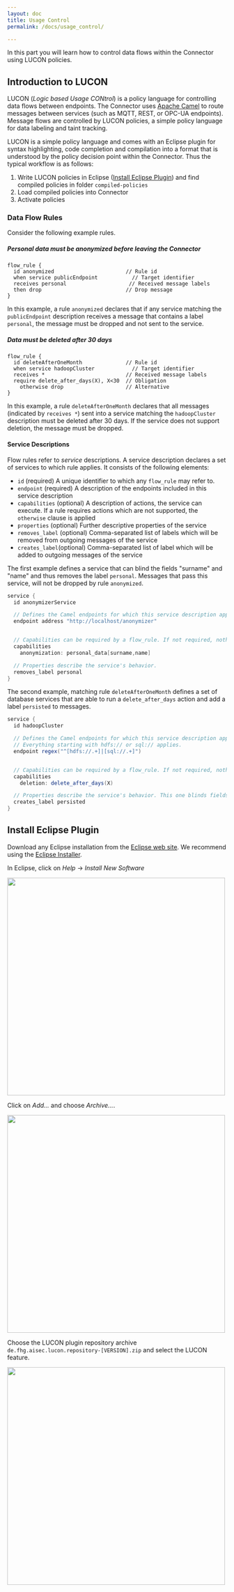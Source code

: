 ```yaml
---
layout: doc
title: Usage Control
permalink: /docs/usage_control/

---
```


In this part you will learn how to control data flows within the Connector using LUCON policies.

## Introduction to LUCON

LUCON (_Logic based Usage CONtrol_) is a policy language for controlling data flows between endpoints. The Connector uses [Apache Camel](http://camel.apache.org/) to route messages between services (such as MQTT, REST, or OPC-UA endpoints). Message flows are controlled by LUCON policies, a simple policy language for data labeling and taint tracking.

LUCON is a simple policy language and comes with an Eclipse plugin for syntax highlighting, code completion and compilation into a format that is understood by the policy decision point within the Connector. Thus the typical workflow is as follows:

1. Write LUCON policies in Eclipse ([Install Eclipse Plugin](#install-eclipse-plugin)) and find compiled policies in folder `compiled-policies`
1. Load compiled policies into Connector
1. Activate policies

### Data Flow Rules

Consider the following example rules.

##### Personal data must be anonymized before leaving the Connector

```
flow_rule {
  id anonymized                       // Rule id
  when service publicEndpoint           // Target identifier
  receives personal                    // Received message labels
  then drop                           // Drop message
}
```

In this example, a rule `anonymized` declares that if any service matching the `publicEndpoint` description receives a message that contains a label `personal`, the message must be dropped and not sent to the service.

##### Data must be deleted after 30 days

```
flow_rule {
  id deleteAfterOneMonth              // Rule id
  when service hadoopCluster            // Target identifier
  receives *                          // Received message labels
  require delete_after_days(X), X<30  // Obligation
    otherwise drop                    // Alternative
}
```
In this example, a rule `deleteAfterOneMonth` declares that all messages (indicated by `receives *`) sent into a service matching the `hadoopCluster` description must be deleted after 30 days. If the service does not support deletion, the message must be dropped.

#### Service Descriptions

Flow rules refer to _service_ descriptions. A service description declares a set of services to which rule applies. It consists of the following elements:

* `id` (required) A unique identifier to which any `flow_rule` may refer to.
* `endpoint` (required) A description of the endpoints included in this service description
* `capabilities` (optional) A description of actions, the service can execute. If a rule requires actions which are not supported, the `otherwise` clause is applied
* `properties` (optional) Further descriptive properties of the service
* `removes_label` (optional) Comma-separated list of labels which will be removed from outgoing messages of the service
* `creates_label`(optional) Comma-separated list of label which will be added to outgoing messages of the service

The first example defines a service that can blind the fields "surname" and "name" and thus removes the label `personal`. Messages that pass this service, will not be dropped by rule `anonymized`.

```groovy
service {
  id anonymizerService

  // Defines the Camel endpoints for which this service description applies, using a specific endpoint address.
  endpoint address "http://localhost/anonymizer"


  // Capabilities can be required by a flow_rule. If not required, nothing will happen
  capabilities
    anonymization: personal_data[surname,name]

  // Properties describe the service's behavior.
  removes_label personal
}
```


The second example, matching rule `deleteAfterOneMonth` defines a set of database services that are able to run a `delete_after_days` action and add a label `persisted` to messages.

```groovy
service {
  id hadoopCluster

  // Defines the Camel endpoints for which this service description applies, using a regular expression.
  // Everything starting with hdfs:// or sql:// applies.
  endpoint regex("^[hdfs://.+]|[sql://.+]")


  // Capabilities can be required by a flow_rule. If not required, nothing will happen
  capabilities
    deletion: delete_after_days(X)

  // Properties describe the service's behavior. This one blinds fields "surname" and "name"
  creates_label persisted
}
```

## Install Eclipse Plugin

Download any Eclipse installation from the [Eclipse web site](https://www.eclipse.org/downloads/). We recommend using the [Eclipse Installer](https://www.eclipse.org/downloads/eclipse-packages/).

In Eclipse, click on _Help_ -> _Install New Software_

<img src="../../assets/img/eclipse_install_new_software.png" width="500"/>

Click on _Add..._ and choose _Archive..._.

<img src="../../assets/img/eclipse-install-from-archive.png" width="500"/>

Choose the LUCON plugin repository archive `de.fhg.aisec.lucon.repository-[VERSION].zip` and select the LUCON feature.

<img src="../../assets/img/eclipse-install-lucon-feature.png" width="500"/>
